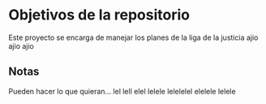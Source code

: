 # Objetivos de la repositorio

Este proyecto se encarga de manejar los planes de la liga de la justicia
ajio ajio ajio 

## Notas
Pueden hacer lo que quieran... lel lell elel lelele lelelelel elelele lelele
